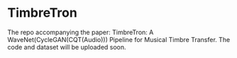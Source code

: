 # TimbreTron
The repo accompanying the paper: TimbreTron: A WaveNet(CycleGAN(CQT(Audio))) Pipeline for Musical Timbre Transfer. 
The code and dataset will be uploaded soon. 
